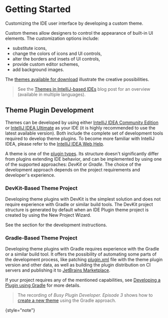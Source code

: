 <!-- Copyright 2000-2025 JetBrains s.r.o. and contributors. Use of this source code is governed by the Apache 2.0 license. -->

# Getting Started

<link-summary>Customizing the IDE user interface by developing a custom theme.</link-summary>

Custom themes allow designers to control the appearance of built-in UI elements.
The customization options include:

- substitute icons,
- change the colors of icons and UI controls,
- alter the borders and insets of UI controls,
- provide custom editor schemes,
- add background images.

The [themes available for download](https://plugins.jetbrains.com/search?headline=164-theme&tags=Theme) illustrate the creative possibilities.

> See the [Themes in IntelliJ-based IDEs](https://blog.jetbrains.com/platform/2021/10/themes-in-intellij-based-ides/) blog post for an overview (available in multiple languages).
>

## Theme Plugin Development

Themes can be developed by using either [IntelliJ IDEA Community Edition](https://www.jetbrains.com/idea/download/) or [IntelliJ IDEA Ultimate](https://www.jetbrains.com/idea/download/) as your IDE (it is highly recommended to use the latest available version).
Both include the complete set of development tools required to develop theme plugins.
To become more familiar with IntelliJ IDEA, please refer to the [IntelliJ IDEA Web Help](https://www.jetbrains.com/idea/help/).

A theme is one of the [plugin types](plugin_types.md#themes).
Its structure doesn't significantly differ from plugins extending IDE behavior, and can be implemented by using one of the supported approaches: _DevKit_ or _Gradle_.
The choice of the development approach depends on the project requirements and developer's experience.

### DevKit-Based Theme Project

Developing theme plugins with DevKit is the simplest solution and does not require experience with Gradle or similar build tools.
The DevKit project structure is generated by default when an IDE Plugin theme project is created by using the New Project Wizard.

See the [](developing_themes.md) section for the development instructions.

### Gradle-Based Theme Project

Developing theme plugins with Gradle requires experience with the Gradle or a similar build tool.
It offers the possibility of automating some parts of the development process, like patching <path>[plugin.xml](plugin_configuration_file.md)</path> file with the theme plugin version and other data, as well as building the plugin distribution on CI servers and publishing it to [JetBrains Marketplace](https://plugins.jetbrains.com).

If your project requires any of the mentioned capabilities, see [Developing a Plugin using Gradle](developing_plugins.md) for more details.

> The recording of _Busy Plugin Developer. Episode 3_ shows how to [create a new theme](https://youtu.be/9J0j-90dC60?t=582) using the Gradle approach.
>
{style="note"}
